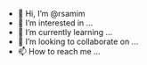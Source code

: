 - 👋 Hi, I’m @rsamim
- 👀 I’m interested in ...
- 🌱 I’m currently learning ...
- 💞️ I’m looking to collaborate on ...
- 📫 How to reach me ...

<!---
rsamim/rsamim is a ✨ special ✨ repository because its `README.md` (this file) appears on your GitHub profile.
You can click the Preview link to take a look at your changes.
--->
